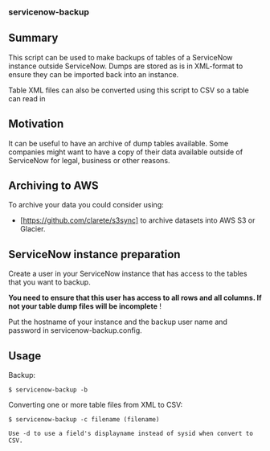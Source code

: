 ### servicenow-backup

## Summary

This script can be used to make backups of tables of a ServiceNow instance 
outside ServiceNow. Dumps are stored as is in XML-format to ensure they can be 
imported back into an instance.

Table XML files can also be converted using this script to CSV so a table can
read in

## Motivation

It can be useful to have an archive of dump tables available. Some companies
might want to have a copy of their data available outside of ServiceNow for
legal, business or other reasons. 

## Archiving to AWS

To archive your data you could consider using:
* [https://github.com/clarete/s3sync] to archive datasets into AWS S3 or Glacier.

## ServiceNow instance preparation

Create a user in your ServiceNow instance that has access to the tables that you
want to backup.

**You need to ensure that this user has access to all rows and all columns. If not
your table dump files will be incomplete** !

Put the hostname of your instance and the backup user name and password in 
servicenow-backup.config.

## Usage

Backup:

    $ servicenow-backup -b

Converting one or more table files from XML to CSV:

	$ servicenow-backup -c filename (filename)

	Use -d to use a field's displayname instead of sysid when convert to CSV.
